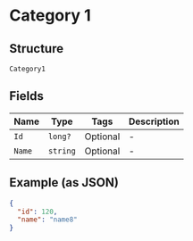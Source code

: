 
# Category 1

## Structure

`Category1`

## Fields

| Name | Type | Tags | Description |
|  --- | --- | --- | --- |
| `Id` | `long?` | Optional | - |
| `Name` | `string` | Optional | - |

## Example (as JSON)

```json
{
  "id": 120,
  "name": "name8"
}
```


